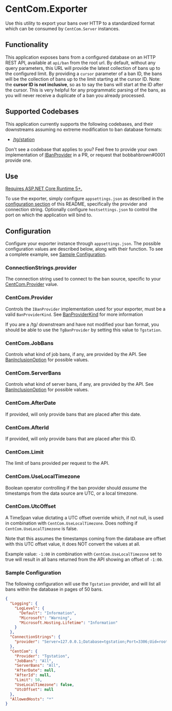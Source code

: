 # CentCom.Exporter

Use this utility to export your bans over HTTP to a standardized format which can be consumed by ``CentCom.Server``
instances.

## Functionality

This application exposes bans from a configured database on an HTTP REST API, available at ``api/ban`` from the root
url. By default, without any query parameters, this URL will provide the latest collection of bans up to the configured
limit. By providing a ``cursor`` parameter of a ban ID, the bans will be the collection of bans up to the limit starting
at the cursor ID. Note: the **cursor ID is not inclusive**, so as to say the bans will start at the ID after the cursor.
This is very helpful for any programmatic parsing of the bans, as you will never receive a duplicate of a ban you
already processed.

## Supported Codebases

This application currently supports the following codebases, and their downstreams assuming no extreme modification to
ban database formats:

- [/tg/station](Data/Providers/TgBanProvider.cs)

Don't see a codebase that applies to you? Feel free to provide your own implementation
of [IBanProvider](Data/Providers/IBanProvider.cs) in a PR, or request that bobbahbrown#0001 provide one.

## Use

[Requires ASP.NET Core Runtime 5+.](https://dotnet.microsoft.com/download/dotnet/5.0)

To use the exporter, simply configure ``appsettings.json`` as described in the [configuration section](#configuration)
of this README, specifically the provider and connection string. Optionally configure ``hostsettings.json`` to control
the port on which the application will bind to.

## Configuration

Configure your exporter instance through ``appsettings.json``. The possible configuration values are described below,
along with their function. To see a complete example, see [Sample Configuration](#sample-configuration).

### ConnectionStrings.provider

The connection string used to connect to the ban source, specific to your [CentCom.Provider](#centcomprovider) value.

### CentCom.Provider

Controls the ``IBanProvider`` implementation used for your exporter, must be a valid ``BanProviderKind``.
See [BanProviderKind](Configuration/BanProviderKind.cs) for more information

If you are a /tg/ downstream and have not modified your ban format, you should be able to use the ``TgBanProvider`` by
setting this value to ``Tgstation``.

### CentCom.JobBans

Controls what kind of job bans, if any, are provided by the API.
See [BanInclusionOption](Configuration/BanInclusionOption.cs) for possible values.

### CentCom.ServerBans

Controls what kind of server bans, if any, are provided by the API.
See [BanInclusionOption](Configuration/BanInclusionOption.cs) for possible values.

### CentCom.AfterDate

If provided, will only provide bans that are placed after this date.

### CentCom.AfterId

If provided, will only provide bans that are placed after this ID.

### CentCom.Limit

The limit of bans provided per request to the API.

### CentCom.UseLocalTimezone

Boolean operator controlling if the ban provider should *assume* the timestamps from the data source are UTC, or a local
timezone.

### CentCom.UtcOffset

A TimeSpan value dictating a UTC offset override which, if not null, is used in combination
with ``CentCom.UseLocalTimezone``. Does nothing if ``CentCom.UseLocalTimezone`` is false.

Note that this assumes the timestamps coming from the database are offset with this UTC offset value, it does NOT
convert the values at all.

Example value: ``-1:00`` in combination with ``CentCom.UseLocalTimezone`` set to true will result in all bans returned
from the API showing an offset of ``-1:00``.

### Sample Configuration

The following configuration will use the ``Tgstation`` provider, and will list all bans within the database in pages of
50 bans.

```json
{
  "Logging": {
    "LogLevel": {
      "Default": "Information",
      "Microsoft": "Warning",
      "Microsoft.Hosting.Lifetime": "Information"
    }
  },
  "ConnectionStrings": {
    "provider": "Server=127.0.0.1;Database=tgstation;Port=3306;Uid=root;Pwd=your-password-here;"
  },
  "CentCom": {
    "Provider": "Tgstation",
    "JobBans": "All",
    "ServerBans": "All",
    "AfterDate": null,
    "AfterId": null,
    "Limit": 50,
    "UseLocalTimezone": false,
    "UtcOffset": null
  },
  "AllowedHosts": "*"
}
```